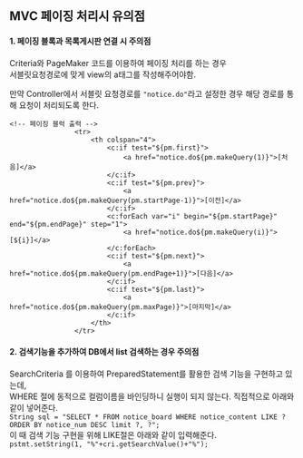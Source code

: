 ## MVC 페이징 처리시 유의점

#### 1. 페이징 블록과 목록게시판 연결 시 주의점

Criteria와 PageMaker 코드를 이용하여 페이징 처리를 하는 경우<br/>
서블릿요청경로에 맞게 view의 a태그를 작성해주어야함.

만약 Controller에서 서블릿 요청경로를 ```"notice.do"```라고 설정한 경우 해당 경로를 통해 요청이 처리되도록 한다.
```
<!-- 페이징 블럭 출력 -->
				<tr>
					<th colspan="4">
						<c:if test="${pm.first}">
							<a href="notice.do${pm.makeQuery(1)}">[처음]</a>
						</c:if>
						<c:if test="${pm.prev}">
							<a href="notice.do${pm.makeQuery(pm.startPage-1)}">[이전]</a>
						</c:if>
						<c:forEach var="i" begin="${pm.startPage}" end="${pm.endPage}" step="1">
							<a href="notice.do${pm.makeQuery(i)}">[${i}]</a>						
						</c:forEach>
						<c:if test="${pm.next}">
							<a href="notice.do${pm.makeQuery(pm.endPage+1)}">[다음]</a>
						</c:if>
						<c:if test="${pm.last}">
							<a href="notice.do${pm.makeQuery(pm.maxPage)}">[마지막]</a>
						</c:if>
					</th>
				</tr>
```

#### 2. 검색기능을 추가하여 DB에서 list 검색하는 경우 주의점
SearchCriteria 를 이용하여 PreparedStatement를 활용한 검색 기능을 구현하고 있는데, <br/>
WHERE 절에 동적으로 컬럼이름을 바인딩하니 실행이 되지 않는다. 직접적으로 아래와 같이 넣어준다.  <br/>
```String sql = "SELECT * FROM notice_board WHERE notice_content LIKE ? ORDER BY notice_num DESC limit ?, ?";```  <br/>
이 때 검색 기능 구현을 위해 LIKE절은 아래와 같이 입력해준다. <br/>
```pstmt.setString(1, "%"+cri.getSearchValue()+"%");``` <br/>

